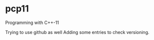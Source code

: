 pcp11
=====

Programming with C++-11

Trying to use github as well
Adding some entries to check versioning.

